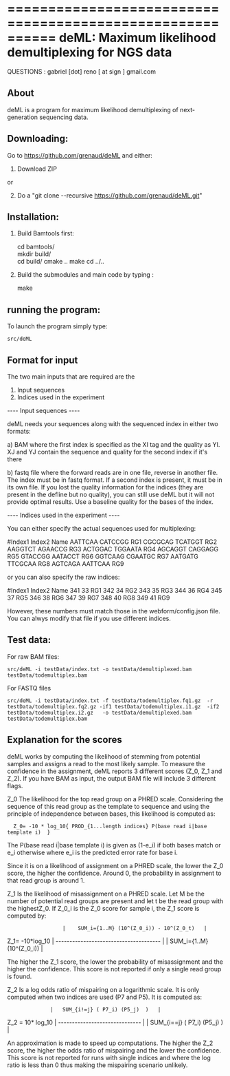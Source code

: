 ==========================================================
  deML: Maximum likelihood demultiplexing for NGS data
==========================================================

QUESTIONS :
   gabriel [dot] reno [ at sign ] gmail.com


About
----------------------

deML is a program for maximum likelihood demultiplexing
of next-generation sequencing data. 


Downloading:
----------------------

Go to https://github.com/grenaud/deML and either:

1) Download ZIP 

or

2) Do a "git clone --recursive https://github.com/grenaud/deML.git"


Installation:
----------------------

1) Build Bamtools first:

    cd bamtools/   
    mkdir build/   
    cd build/
    cmake ..
    make 
    cd ../..

2) Build the submodules and main code by typing :

    make



running the program:
----------------------

To launch the program simply type:

    src/deML






 
Format for input
----------------------

The two main inputs that are required are the 

1) Input sequences
2) Indices used in the experiment

----  Input sequences  ----

deML needs your sequences along with the sequenced index in either two formats:

a) BAM where the first index is specified as the XI tag and the quality as YI. 
   XJ and YJ contain the sequence and quality for the second index if it's there

b) fastq file where the forward reads are in one file, reverse in another file.
   The index must be in fastq format. If a second index is present, it must be in its own
   file. If you lost the quality information for the indices (they are present in the defline
   but no quality), you can still use deML but it will not provide optimal results. 
   Use a baseline quality for the bases of the index.


----  Indices used in the experiment  ----

You can either specify the actual sequences used for multiplexing:

#Index1	Index2	Name
AATTCAA	CATCCGG	RG1
CGCGCAG	TCATGGT	RG2
AAGGTCT	AGAACCG	RG3
ACTGGAC	TGGAATA	RG4
AGCAGGT	CAGGAGG	RG5
GTACCGG	AATACCT	RG6
GGTCAAG	CGAATGC	RG7
AATGATG	TTCGCAA	RG8
AGTCAGA	AATTCAA	RG9

or you can also specify the raw indices:

#Index1	Index2	Name
341	33	RG1
342	34	RG2
343	35	RG3
344	36	RG4
345	37	RG5
346	38	RG6
347	39	RG7
348	40	RG8
349	41	RG9

However, these numbers must match those in the webform/config.json file. You can alwys modify that file if you use different indices.


Test data:
----------------------

For raw BAM files:

    src/deML -i testData/index.txt -o testData/demultiplexed.bam testData/todemultiplex.bam

For FASTQ files

    src/deML -i testData/index.txt -f testData/todemultiplex.fq1.gz  -r testData/todemultiplex.fq2.gz -if1 testData/todemultiplex.i1.gz  -if2 testData/todemultiplex.i2.gz   -o testData/demultiplexed.bam testData/todemultiplex.bam


Explanation for the scores
----------------------

deML works by computing the likelihood of stemming from potential samples and assigns a read to the most likely sample. To measure the confidence in the assignment, deML reports 3 different scores (Z_0, Z_1 and Z_2). If you have BAM as input, the output BAM file will include 3 different flags. 


Z_0  The likelihood for the top read group on a PHRED scale. Considering the sequence of this read group as the template to sequence and using the principle of independence between bases, this likelihood is computed as:

      Z_0= -10 * log_10{ PROD_{1...length indices} P(base read i|base template i)  }

The P(base read i|base template i) is given as (1-e_i) if both bases match or e_i otherwise where e_i is the predicted error rate for base i.

Since it is on a likelihood of assignment on a PHRED scale, the lower the Z_0 score, the higher the confidence. Around 0, the probability in assignment to that read group is around 1.



Z_1 Is the likelihood of misassignment on a PHRED scale. Let M be the number of potential read groups are present and let t be the read group with the highestZ_0. If Z_0_i is the Z_0 score for sample i, the Z_1 score is computed by:

                      |    SUM_i={1..M} (10^(Z_0_i)) - 10^(Z_0_t)   |
  Z_1= -10*log_10     |    --------------------------------------   |
                      |          SUM_i={1..M} (10^(Z_0_i))          |

The higher the Z_1 score, the lower the probability of misassignment and the higher the confidence. This score is not reported if only a single read group is found.



Z_2 Is a log odds ratio of mispairing on a logarithmic scale. It is only computed when two indices are used (P7 and P5). It is computed as:


                  |   SUM_{i!=j} ( P7_i) (P5_j)  )   |
Z_2  = 10* log_10 |   ------------------------------ |
                  |   SUM_{i==j} ( P7_i) (P5_j)  )   |


An approximation is made to speed up computations.  The higher the Z_2 score, the higher the odds ratio of mispairing and the lower the confidence. This score is not reported for runs with single indices and where the log ratio is less than 0 thus making the mispairing scenario unlikely.  

